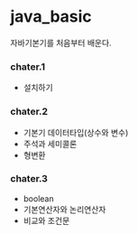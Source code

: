 # java_basic
자바기본기를 처음부터 배운다.

### chater.1 
- 설치하기

### chater.2 
- 기본기 데이터타입(상수와 변수)
- 주석과 세미콜론
- 형변환

### chater.3
- boolean
- 기본연산자와 논리연산자
- 비교와 조건문
